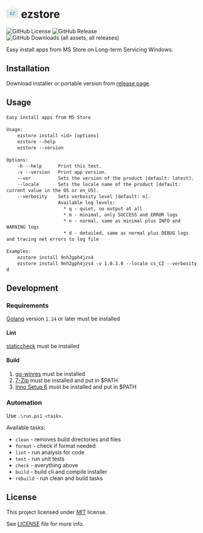# ![icon](/icons/icon16.png) ezstore
![GitHub License](https://img.shields.io/github/license/blbrdv/ezstore)
![GitHub Release](https://img.shields.io/github/v/release/blbrdv/ezstore)
![GitHub Downloads (all assets, all releases)](https://img.shields.io/github/downloads/blbrdv/ezstore/total)

Easy install apps from MS Store on Long-term Servicing Windows.

## Installation

Download installer or portable version from
[release page](https://github.com/blbrdv/ezstore/releases).

## Usage

```
Easy install apps from MS Store

Usage:
    ezstore install <id> [options]
    ezstore --help
    ezstore --version

Options:
    -h --help      Print this text.
    -v --version   Print app version.
    --ver          Sets the version of the product [default: latest].
    --locale       Sets the locale name of the product [default: current value in the OS or en_US].
    --verbosity    Sets verbosity level [default: n].
                   Available log levels:
                     * q - quiet, no output at all
                     * m - minimal, only SUCCESS and ERROR logs
                     * n - normal, same as minimal plus INFO and WARNING logs
                     * d - detailed, same as normal plus DEBUG logs and tracing net errors to log file

Examples:
    ezstore install 9nh2gph4jzs4
    ezstore install 9nh2gph4jzs4 -v 1.0.3.0 --locale cs_CZ --verbosity d
```

## Development

### Requirements

[Golang](https://go.dev/dl/) version `1.24` or later must be installed

#### Lint

[staticcheck](https://staticcheck.dev/) must be installed

#### Build 

1. [go-winres](https://github.com/tc-hib/go-winres) must be installed
2. [7-Zip](https://7-zip.org/) must be installed and put in $PATH
3. [Inno Setup 6](https://jrsoftware.org/isinfo.php) must be installed and put in $PATH

### Automation

Use `.\run.ps1 <task>`.

Available tasks:
- `clean` - removes build directories and files
- `format` - check if format needed
- `lint` - run analysis for code
- `test` - run unit tests
- `check` - everything above
- `build` - build cli and compile installer
- `rebuild` - run clean and build tasks

## License

This project licensed under [MIT](https://opensource.org/license/mit/) license.

See [LICENSE](LICENSE) file for more info.
